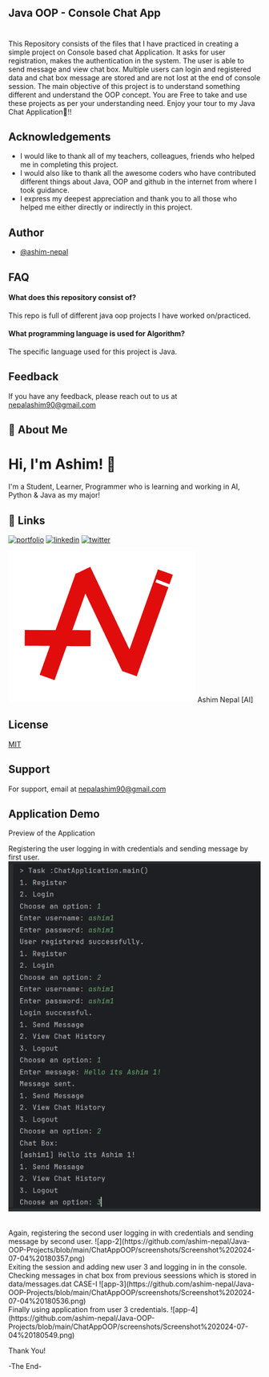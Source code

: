 ## Java OOP - Console Chat App
# 

This Repository consists of the files that I have practiced in creating a simple project on Console based chat Application. It asks for user registration, makes the authentication in the system. The user is able to send message and view chat box. Multiple users can login and registered data and chat box message are stored and are not lost at the end of console session. The main objective of this project is to understand something different and understand the OOP concept. You are Free to take and use these projects as per your understanding need. Enjoy your tour to my Java Chat Application🌾!!



## Acknowledgements

- I would like to thank all of my teachers, colleagues, friends who helped me in completing this project.
- I would also like to thank all the awesome coders who have contributed different things about Java, OOP and github in the internet from where I took guidance.
- I express my deepest appreciation and thank you to all those who helped me either directly or indirectly in this project.  


## Author

- [@ashim-nepal](https://www.github.com/ashim-nepal)

## FAQ

#### What does this repository consist of?

This repo is full of different java oop projects I have worked on/practiced.


#### What programming language is used for Algorithm?

The specific language used for this project is Java.

## Feedback

If you have any feedback, please reach out to us at nepalashim90@gmail.com


## 🚀 About Me
# Hi, I'm Ashim! 👋
I'm a Student, Learner, Programmer who is learning and working in AI, Python & Java as my major!



## 🔗 Links
[![portfolio](https://img.shields.io/badge/my_portfolio-000?style=for-the-badge&logo=ko-fi&logoColor=white)](https://ashimnepal.com.np/)
[![linkedin](https://img.shields.io/badge/linkedin-0A66C2?style=for-the-badge&logo=linkedin&logoColor=white)](https://www.linkedin.com/in/ashim-nepal)
[![twitter](https://img.shields.io/badge/twitter-1DA1F2?style=for-the-badge&logo=twitter&logoColor=white)](https://twitter.com/asnp_ash)

![Logo](https://github.com/ashim-nepal/images/blob/main/logoNewNobg.png?raw=true)
Ashim Nepal [AI]

## License

[MIT](https://choosealicense.com/licenses/mit/)

## Support

For support, email at nepalashim90@gmail.com


## Application Demo

Preview of the Application

Registering the user logging in with credentials and sending message by first user.
![app-1](https://github.com/ashim-nepal/Java-OOP-Projects/blob/main/ChatAppOOP/screenshots/Screenshot%202024-07-04%20175833.png)

<br>
Again, registering the second user logging in with credentials and sending message by second user.
![app-2](https://github.com/ashim-nepal/Java-OOP-Projects/blob/main/ChatAppOOP/screenshots/Screenshot%202024-07-04%20180357.png)

<br>
Exiting the session and adding new user 3 and logging in in the console. Checking messages in chat box from previous seessions which is stored in data/messages.dat
CASE-I
![app-3](https://github.com/ashim-nepal/Java-OOP-Projects/blob/main/ChatAppOOP/screenshots/Screenshot%202024-07-04%20180536.png)

<br>
Finally using application from user 3 credentials.
![app-4](https://github.com/ashim-nepal/Java-OOP-Projects/blob/main/ChatAppOOP/screenshots/Screenshot%202024-07-04%20180549.png)


Thank You!


-The End-


